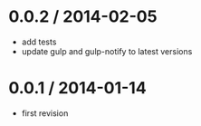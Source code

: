 0.0.2 / 2014-02-05
==================
 * add tests
 * update gulp and gulp-notify to latest versions

0.0.1 / 2014-01-14
==================
 * first revision
